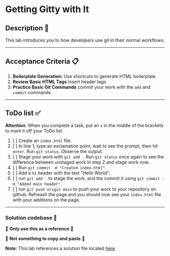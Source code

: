 # Getting Gitty with It

## Description 📄
This lab introduces you to how developers use git in their normal workflows.

---

## Acceptance Criteria 📋
1. **Boilerplate Generation:** Use shortcuts to generate HTML boilerplate.
2. **Review Basic HTML Tags** Insert header tags
3. **Practice Basic Git Commands** commit your work with the `add` and `commit` commands

---

## ToDo list ✅
**Attention**: When you complete a task, put an `x` in the middle of the brackets to mark it off your ToDo list.
1. [ ] Create an `index.html` file.
2. [ ] In line 1, type an exclamation point, wait to see the prompt, then hit `enter`. Run `git status`. Observe the output.
3. [ ] Stage your work with `git add .` Run `git status` once again to see the difference between unstaged work in step 2 and stage work now.
4. [ ] Run `git commit -m "Created index.html"`.
5. [ ] Add a `h1` header with the text "Hello World".
6. [ ] run `git add .` to stage the work, and the commit it using `git commit -m "Added main header"`.
7. [ ] run `git push origin main` to push your work to your repository on github. Refreash the page and you should now see your `index.html` file with your additions on the page.

---

### Solution codebase 👀
🛑 **Only use this as a reference** 🛑

💾 **Not something to copy and paste** 💾

**Note:**  This lab references a solution file located [here](https://github.com/HackerUSA-CE/sdai-ic-d1-git/tree/solution)
